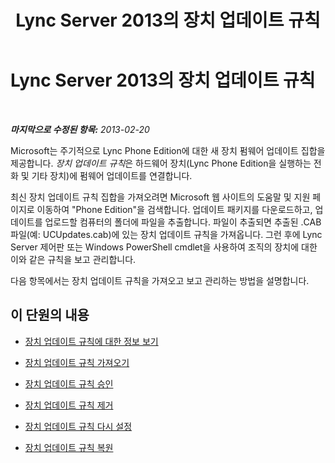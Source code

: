 ﻿---
title: Lync Server 2013의 장치 업데이트 규칙
TOCTitle: Lync Server 2013의 장치 업데이트 규칙
ms:assetid: a2f7e293-3342-4566-9605-410cb95f3b3b
ms:mtpsurl: https://technet.microsoft.com/ko-kr/library/JJ994062(v=OCS.15)
ms:contentKeyID: 52056918
ms.date: 08/24/2015
mtps_version: v=OCS.15
ms.translationtype: HT
---

# Lync Server 2013의 장치 업데이트 규칙

 

_**마지막으로 수정된 항목:** 2013-02-20_

Microsoft는 주기적으로 Lync Phone Edition에 대한 새 장치 펌웨어 업데이트 집합을 제공합니다. *장치 업데이트 규칙*은 하드웨어 장치(Lync Phone Edition을 실행하는 전화 및 기타 장치)에 펌웨어 업데이트를 연결합니다.

최신 장치 업데이트 규칙 집합을 가져오려면 Microsoft 웹 사이트의 도움말 및 지원 페이지로 이동하여 "Phone Edition"을 검색합니다. 업데이트 패키지를 다운로드하고, 업데이트를 업로드할 컴퓨터의 폴더에 파일을 추출합니다. 파일이 추출되면 추출된 .CAB 파일(예: UCUpdates.cab)에 있는 장치 업데이트 규칙을 가져옵니다. 그런 후에 Lync Server 제어판 또는 Windows PowerShell cmdlet을 사용하여 조직의 장치에 대한 이와 같은 규칙을 보고 관리합니다.

다음 항목에서는 장치 업데이트 규칙을 가져오고 보고 관리하는 방법을 설명합니다.

## 이 단원의 내용

  - [장치 업데이트 규칙에 대한 정보 보기](lync-server-2013-view-information-about-device-update-rules.md)

  - [장치 업데이트 규칙 가져오기](lync-server-2013-import-device-update-rules.md)

  - [장치 업데이트 규칙 승인](lync-server-2013-approve-a-device-update-rule.md)

  - [장치 업데이트 규칙 제거](lync-server-2013-remove-a-device-update-rule.md)

  - [장치 업데이트 규칙 다시 설정](lync-server-2013-reset-a-device-update-rule.md)

  - [장치 업데이트 규칙 복원](lync-server-2013-restore-a-device-update-rule.md)

